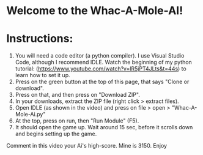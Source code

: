 # Welcome to the Whac-A-Mole-AI!
# Instructions:
1. You will need a code editor (a python compiler). I use Visual Studio Code, although I recommend IDLE. Watch the beginning of my python tutorial: (https://www.youtube.com/watch?v=lR5jPT4JLts&t=44s) to learn how to set it up.
2. Press on the green button at the top of this page, that says "Clone or download".
3. Press on that, and then press on "Download ZIP".
4. In your downloads, extract the ZIP file (right click > extract files).
5. Open IDLE (as shown in the video) and press on file > open > "Whac-A-Mole-Ai.py"
6. At the top, press on run, then "Run Module" (F5).
7. It should open the game up. Wait around 15 sec, before it scrolls down and begins setting up the game.

Comment in this video your Ai's high-score. Mine is 3150.
Enjoy
